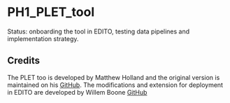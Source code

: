 # PH1_PLET_tool
Status: onboarding the tool in EDITO, testing data pipelines and implementation strategy.


## Credits
The PLET too is developed by Matthew Holland and the original version is maintained on his [GitHub](https://github.com/hollam2/PH1_PLET_tool).
The modifications and extension for deployment in EDITO are developed by Willem Boone [GitHub](https://github.com/willem0boone/PH1_PLET_tool/tree/master)


